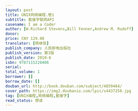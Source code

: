 ```yaml
---
layout: post
title: UNIX网络编程.卷1
subtitle: 套接字联网API
casename: I am a Coder
author: [W.Richard Stevens,Bill Fenner,Andrew M. Rudoff]
donor: 
price: CNY 129.00
translator: [杨继张]
publish_company: 人民邮电出版社
publish_version: 第3版
publish_date: 2010-6
isbn: 9787115228406
serial: 
total_volume: 1
borrower: []
borrow_date: []
douban_url: http://book.douban.com/subject/4859464/
cover_path: https://img2.doubanio.com/lpic/s4437258.jpg
tag: [UNIX编程,网络编程,套接字]
read_status: 想读
---
```

